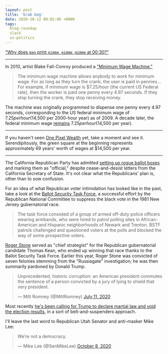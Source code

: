 ```yaml
---
layout: post
title: 'Grab bag'
date: 2020-10-12 00:02:00 +0000
tags:
  blog-roundup
  slack
  us-politics
---
```


["Why does `man` print `gimme gimme gimme` at 00:30?"](https://unix.stackexchange.com/questions/405783/why-does-man-print-gimme-gimme-gimme-at-0030)

----

In 2010, artist Blake Fall-Conroy produced a ["Minimum Wage Machine."](https://www.blakefallconroy.com/minimum-wage-machine.html)

> The minimum wage machine allows anybody to work for minimum wage. For as long as they turn the crank,
> the user is paid in pennies... For example, if minimum wage is $7.25/hour (the current US Federal rate),
> then the worker is paid one penny every 4.97 seconds. If they stop turning the crank, they stop
> receiving money.

The machine was originally programmed to dispense one penny every 4.97 seconds, corresponding to the
US federal minimum wage of $7.25 per hour ($14,500 per 2000-hour year) as of 2009.
A decade later, the federal minimum wage [remains](https://www.dol.gov/agencies/whd/minimum-wage/history)
$7.25 per hour ($14,500 per year).

----

If you haven't seen [One Pixel Wealth](https://mkorostoff.github.io/1-pixel-wealth/) yet,
take a moment and see it. Serendipitously, the green square at the beginning represents
approximately 69 years' worth of wages at $14,500 per year.

----

The California Republican Party has admitted
[setting up rogue ballot boxes](https://www.npr.org/2020/10/12/923119170/california-officials-tell-state-gop-to-stop-distributing-ballot-drop-boxes)
and marking them as "official," despite cease-and-desist letters from the California Secretary of State.
It's not clear what the Republicans' plan is, other than to sow confusion.

For an idea of what Republican voter intimidation has looked like in the past, take a look at
the [Ballot Security Task Force](https://en.wikipedia.org/wiki/Ballot_Security_Task_Force),
a successful effort by the Republican National Committee to suppress the black vote in the
1981 New Jersey gubernatorial race.

> The task force consisted of a group of armed off-duty police officers wearing armbands,
> who were hired to patrol polling sites in African-American and Hispanic neighborhoods of Newark and Trenton.
> BSTF patrols challenged and questioned voters at the polls and blocked the way of some prospective voters.

[Roger Stone](https://en.wikipedia.org/wiki/Roger_Stone) served as "chief strategist"
for the Republican gubernatorial candidate Thomas Kean, who ended up winning that race
thanks to the Ballot Security Task Force.
Earlier this year, Roger Stone was convicted of seven felonies stemming from the "Russiagate"
investigation; he was then summarily pardoned by Donald Trump.

<blockquote class="twitter-tweet"><p lang="en" dir="ltr">Unprecedented, historic corruption:
an American president commutes the sentence of a person convicted by a jury of lying to shield
that very president.</p>&mdash; Mitt Romney (@MittRomney) <a href="https://twitter.com/MittRomney/status/1281937795616067586?ref_src=twsrc%5Etfw">July 11, 2020</a>
</blockquote> <script async src="https://platform.twitter.com/widgets.js" charset="utf-8"></script>

Most recently [he's been calling for Trump to declare martial law and
void the election results](https://www.huffpost.com/entry/roger-stone-martial-law-donald-trump-election_n_5f5d3e28c5b62874bc1dd6d2),
in a sort of belt-and-suspenders approach.

I'll leave the last word to Republican Utah Senator and anti-masker Mike Lee:

<blockquote class="twitter-tweet"><p lang="en" dir="ltr">We’re not a democracy.</p>&mdash; Mike Lee (@SenMikeLee) <a href="https://twitter.com/SenMikeLee/status/1314016169993670656?ref_src=twsrc%5Etfw">October 8, 2020</a></blockquote> <script async src="https://platform.twitter.com/widgets.js" charset="utf-8"></script>
